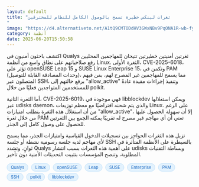 ```yaml
---
layout: default
title: "ثغرات لينكس خطيرة تسمح بالوصول الكامل للنظام للمخترقين
"
image: "https://d4.alternativeto.net/A1tQ9CMTODdHV3GWxNBv9PqONA1R-wb-fyFZ6_SdKMw/rs:fill:1520:760:0/g:ce:0:0/YWJzOi8vZGlzdC9jb250ZW50LzE3NTA0MTM0NjMwMzEucG5n.png"
category: أنظمة
date: 2025-06-20T15:50:58
---
```


اكتشف باحثون أمنيون في Qualys ثغرتين أمنيتين خطيرتين تتيحان للمهاجمين المحليين رفع صلاحياتهم على نطاق واسع من أنظمة Linux. الثغرة الأولى، CVE-2025-6018، تؤثر على openSUSE Leap 15 و SUSE Linux Enterprise 15، وتكمن في PAM (وحدات المصادقة القابلة للتوصيل)، مما يسمح للمهاجمين غير المصرح لهم، بمن فيهم المتصلون عبر SSH، برفع حالتهم إلى "allow_active" وتنفيذ إجراءات مقيدة عادةً للمستخدمين المتواجدين فعليًا من خلال polkit.

أما الثغرة الثانية، CVE-2025-6019، فهي موجودة في libblockdev ويمكن استغلالها عبر udisks daemon، والذي يتم شحنه افتراضيًا مع معظم توزيعات Linux. على الرغم من أن استغلال هذه الثغرة يتطلب امتيازات "allow_active"، إلا أن سهولة الحصول عليها من خلال ثغرة PAM تعني أن أي مهاجم غير مصرح له تقريبًا يمكنه الجمع بين الثغرتين للحصول على وصول كامل إلى الجذر.

تزيل هذه الثغرات الحواجز بين تسجيلات الدخول القياسية وامتيازات الجذر، مما يسمح لأي مهاجم لديه جلسة رسومية نشطة أو جلسة SSH بالسيطرة على الأنظمة المتأثرة في ثوانٍ. وتشدد Qualys على أهمية هذه الثغرات بسبب انتشار udisks وبساطة التقنيات المطلوبة، وتنصح المؤسسات بتثبيت التحديثات الأمنية دون تأخير.

<div style="margin-top:2px; margin-bottom:2px;"><a href="https://bidjadraft.github.io/?query=Qualys" style="background:#e3f2fd; color:#1565c0; font-size:80%; border-radius:12px; padding:3px 10px; margin:2px 4px 2px 0; display:inline-block; border:1px solid #bbdefb; text-decoration:none;">Qualys</a> <a href="https://bidjadraft.github.io/?query=Linux" style="background:#e3f2fd; color:#1565c0; font-size:80%; border-radius:12px; padding:3px 10px; margin:2px 4px 2px 0; display:inline-block; border:1px solid #bbdefb; text-decoration:none;">Linux</a> <a href="https://bidjadraft.github.io/?query=openSUSE" style="background:#e3f2fd; color:#1565c0; font-size:80%; border-radius:12px; padding:3px 10px; margin:2px 4px 2px 0; display:inline-block; border:1px solid #bbdefb; text-decoration:none;">openSUSE</a> <a href="https://bidjadraft.github.io/?query=Leap" style="background:#e3f2fd; color:#1565c0; font-size:80%; border-radius:12px; padding:3px 10px; margin:2px 4px 2px 0; display:inline-block; border:1px solid #bbdefb; text-decoration:none;">Leap</a> <a href="https://bidjadraft.github.io/?query=SUSE" style="background:#e3f2fd; color:#1565c0; font-size:80%; border-radius:12px; padding:3px 10px; margin:2px 4px 2px 0; display:inline-block; border:1px solid #bbdefb; text-decoration:none;">SUSE</a> <a href="https://bidjadraft.github.io/?query=Enterprise" style="background:#e3f2fd; color:#1565c0; font-size:80%; border-radius:12px; padding:3px 10px; margin:2px 4px 2px 0; display:inline-block; border:1px solid #bbdefb; text-decoration:none;">Enterprise</a> <a href="https://bidjadraft.github.io/?query=PAM" style="background:#e3f2fd; color:#1565c0; font-size:80%; border-radius:12px; padding:3px 10px; margin:2px 4px 2px 0; display:inline-block; border:1px solid #bbdefb; text-decoration:none;">PAM</a> <a href="https://bidjadraft.github.io/?query=SSH" style="background:#e3f2fd; color:#1565c0; font-size:80%; border-radius:12px; padding:3px 10px; margin:2px 4px 2px 0; display:inline-block; border:1px solid #bbdefb; text-decoration:none;">SSH</a> <a href="https://bidjadraft.github.io/?query=polkit" style="background:#e3f2fd; color:#1565c0; font-size:80%; border-radius:12px; padding:3px 10px; margin:2px 4px 2px 0; display:inline-block; border:1px solid #bbdefb; text-decoration:none;">polkit</a> <a href="https://bidjadraft.github.io/?query=libblockdev" style="background:#e3f2fd; color:#1565c0; font-size:80%; border-radius:12px; padding:3px 10px; margin:2px 4px 2px 0; display:inline-block; border:1px solid #bbdefb; text-decoration:none;">libblockdev</a></div><br><br>
